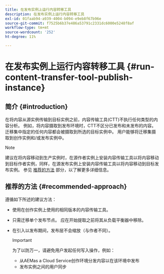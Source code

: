 ```yaml
---
title: 在发布实例上运行内容转移工具
description: 在发布实例上运行内容转移工具
exl-id: 01faab94-a939-4004-b094-e9eb8f67b96e
source-git-commit: f7525b6b37e486a53791c2331dc6000e5248f8af
workflow-type: tm+mt
source-wordcount: '252'
ht-degree: 11%

---
```


# 在发布实例上运行内容转移工具 {#run-content-transfer-tool-publish-instance}

## 简介 {#introduction}

在将内容从源实例传输到目标实例之前，内容传输工具(CTT)不执行任何类型的内容分析。 例如，将内容摄取到发布环境时，CTT不区分已发布和未发布的内容。 迁移集中指定的任何内容都会被摄取到所选的目标实例中。 用户能够将迁移集摄取到创作实例和/或发布实例中。

>[!NOTE]
>建议在将内容移动到生产实例时，在源作者实例上安装内容传输工具以将内容移动到目标作者实例，同样，在源发布实例上安装内容传输工具以将内容移动到目标发布实例。 参见 [推荐的方法](#recommended-approach) 部分，以了解更多详细信息。

## 推荐的方法 {#recommended-approach}

遵循如下所述的建议方法：

* 使用在创作实例上使用的相同版本的内容传输工具。

* 只需迁移单个发布节点。 应在开始提取之前将其从负载平衡器中移除。

* 在引入以发布期间，发布层不会缩放（与作者不同）。

  >[!IMPORTANT]
  >为了以防万一，请避免用户发起任何写入操作，例如：
  > * 从AEMas a Cloud Service创作环境分发内容以在该环境中发布
  > * 发布实例之间的用户同步
